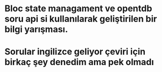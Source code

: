 # Bloc state managament ve opentdb soru api si kullanılarak geliştirilen bir bilgi yarışması.
# Sorular ingilizce geliyor çeviri için birkaç şey denedim ama pek olmadı 
